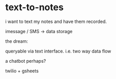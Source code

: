 # text-to-notes

i want to text my notes and have them recorded.

imessage / SMS -> data storage

the dream:

queryable via text interface. i.e. two way data flow

a chatbot perhaps?


twilio + gsheets



